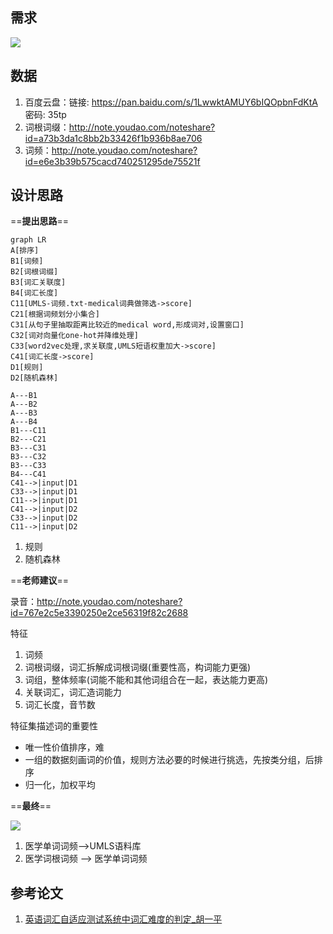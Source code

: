 ## 需求
![](https://gitee.com/hailinli/blogNote/raw/master/%E5%85%B6%E4%BB%96/%E8%8D%A3%E5%B2%A9%E8%AE%BA%E6%96%87/README_md_1.png)
## 数据
1. 百度云盘：链接: https://pan.baidu.com/s/1LwwktAMUY6bIQOpbnFdKtA 密码: 35tp
2. 词根词缀：http://note.youdao.com/noteshare?id=a73b3da1c8bb2b33426f1b936b8ae706
3. 词频：http://note.youdao.com/noteshare?id=e6e3b39b575cacd740251295de75521f
## 设计思路

==**提出思路**==
```
graph LR
A[排序]
B1[词频]
B2[词根词缀]
B3[词汇关联度]
B4[词汇长度]
C11[UMLS-词频.txt-medical词典做筛选->score]
C21[根据词频划分小集合]
C31[从句子里抽取距离比较近的medical word,形成词对,设置窗口]
C32[词对向量化one-hot并降维处理]
C33[word2vec处理,求关联度,UMLS短语权重加大->score]
C41[词汇长度->score]
D1[规则]
D2[随机森林]

A---B1
A---B2
A---B3
A---B4
B1---C11
B2---C21
B3---C31
B3---C32
B3---C33
B4---C41
C41-->|input|D1
C33-->|input|D1
C11-->|input|D1
C41-->|input|D2
C33-->|input|D2
C11-->|input|D2

```
1. 规则
2. 随机森林


==**老师建议**==

录音：http://note.youdao.com/noteshare?id=767e2c5e3390250e2ce56319f82c2688

特征
1. 词频
2. 词根词缀，词汇拆解成词根词缀(重要性高，构词能力更强)
3. 词组，整体频率(词能不能和其他词组合在一起，表达能力更高)
4. 关联词汇，词汇造词能力
5. 词汇长度，音节数

特征集描述词的重要性
- 唯一性价值排序，难
- 一组的数据刻画词的价值，规则方法必要的时候进行挑选，先按类分组，后排序
- 归一化，加权平均

==**最终**==

![](https://gitee.com/hailinli/blogNote/raw/master/%E5%85%B6%E4%BB%96/%E8%8D%A3%E5%B2%A9%E8%AE%BA%E6%96%87/README_md_2.jpg)

1. 医学单词词频-->UMLS语料库
2. 医学词根词频 --> 医学单词词频

## 参考论文
1. [英语词汇自适应测试系统中词汇难度的判定_胡一平](http://note.youdao.com/noteshare?id=a8fb84755ed8c7ffc376d0865f1403c1)
